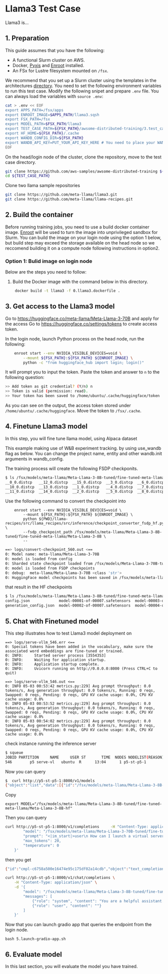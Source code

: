 # Llama3 Test Case  <!-- omit in toc -->

Llama3 is...

## 1. Preparation

This guide assumes that you have the following:

* A functional Slurm cluster on AWS.
* Docker, [Pyxis](https://github.com/NVIDIA/pyxis) and [Enroot](https://github.com/NVIDIA/enroot) installed.
* An FSx for Lustre filesystem mounted on `/fsx`.

We recommend that you set up a Slurm cluster using the templates in the architectures [directory](../../1.architectures). You need to set the following environment variables to run this test case.
Modify the following snipet and prepare `.env` file. You can always load the variables with `source .env`:

```bash
cat > .env << EOF
export APPS_PATH=/fsx/apps
export ENROOT_IMAGE=$APPS_PATH/llama3.sqsh
export FSX_PATH=/fsx
export MODEL_PATH=$FSX_PATH/llama3
export TEST_CASE_PATH=${FSX_PATH}/awsome-distributed-training/3.test_cases/19.llama-recipes
export HF_HOME=${FSX_PATH}/.cache
export WANDB_CONFIG_DIR=${FSX_PATH}
export WANDB_API_KEY=PUT_YOUR_API_KEY_HERE # You need to place your WANDB_API_KEY here 
EOF
```

On the head/login node of the cluster, clone the repository, move to the test case directory.

```bash
git clone https://github.com/aws-samples/awsome-distributed-training ${FSX_PATH}
cd ${TEST_CASE_PATH}
```

Clone two llama sample repositories

```bash
git clone https://github.com/meta-llama/llama3.git
git clone https://github.com/meta-llama/llama-recipes.git
```

## 2. Build the container

Before running training jobs, you need to use a build docker container image. [Enroot](https://github.com/NVIDIA/enroot) will be used to turn the image into unprivileged sandbox for Slurm. 
You can build the image on your login node using the option 1 below, but build step may exceed the storage available on the head node so we reccomend building it on a compute node following instructions in option2.

### Option 1: Bulid image on login node

Below are the steps you need to follow:


1. Build the Docker image with the command below in this directory.

   ```bash
    docker build -t llama3 -f 0.llama3.dockerfile .
   ```

## 3. Get access to the Llama3 model

Go to https://huggingface.co/meta-llama/Meta-Llama-3-70B and apply for the access
Go to https://huggingface.co/settings/tokens to create access token. 

In the login node, launch Python process on the head node, run the following:

```bash
    enroot start --env NVIDIA_VISIBLE_DEVICES=void \
        --mount ${FSX_PATH}:${FSX_PATH} ${ENROOT_IMAGE} \
        python -c "from huggingface_hub import login; login()"
```

It will prompt you to input the token. Paste the token and answer to `n` to the following question:

```bash
>> Add token as git credential? (Y/n) n
>> Token is valid (permission: read).
>> Your token has been saved to /home/ubuntu/.cache/huggingface/token
```

As you can see on the output, the access token stored under `/home/ubuntu/.cache/huggingface`.
Move the token to `/fsx/.cache`.


## 4. Finetune Llama3 model

In this step, you will fine tune llama model, using Alpaca dataset

This example making use of W&B experiment tracking. 
by using use_wandb flag as below. You can change the project name, entity and other wandb.init arguments in wandb_config.

The training process will create the following FSDP checkponits.

```bash
$ ls /fsx/models/meta-llama/Meta-Llama-3-8B-tuned/fine-tuned-meta-llama/Meta-Llama-3-8B/
__0_0.distcp   __12_0.distcp  __15_0.distcp  __3_0.distcp  __6_0.distcp  __9_0.distcp
__10_0.distcp  __13_0.distcp  __1_0.distcp   __4_0.distcp  __7_0.distcp  train_params.yaml
__11_0.distcp  __14_0.distcp  __2_0.distcp   __5_0.distcp  __8_0.distcp
```


Use the following command to convert the checkpoint into 

```
    enroot start --env NVIDIA_VISIBLE_DEVICES=void \
        --mount ${FSX_PATH}:${FSX_PATH} ${ENROOT_IMAGE} \
        python ${PWD}/llama-recipes/src/llama_recipes/src/inference/checkpoint_converter_fsdp_hf.py \
        --fsdp_checkpoint_path /fsx/models/meta-llama/Meta-Llama-3-8B-tuned/fine-tuned-meta-llama/Meta-Llama-3-8B \
        --
```


```bash
==> logs/convert-checkpoint_560.out <==
0: Model name: meta-llama/Meta-Llama-3-70B
0: model is loaded from config
0: Sharded state checkpoint loaded from /fsx/models/Meta-Llama-3-70B-tuned/fine-tuned-meta-llama/Meta-Llama-3-70B
0: model is loaded from FSDP checkpoints
0: debug:  meta-llama/Meta-Llama-3-70B <class 'str'>
0: HuggingFace model checkpoints has been saved in /fsx/models/meta-llama/Meta-Llama-3-70B-tuned/fine-tuned-meta-llama/Meta-Llama-3-70B-hf
```

that result in the HF checkpoints

```bash
$ ls /fsx/models/meta-llama/Meta-Llama-3-8B-tuned/fine-tuned-meta-llama/Meta-Llama-3-8B-hf
config.json             model-00001-of-00007.safetensors  model-00003-of-00007.safetensors  model-00005-of-00007.safetensors  model-00007-of-00007.safetensors  special_tokens_map.json  tokenizer_config.json
generation_config.json  model-00002-of-00007.safetensors  model-00004-of-00007.safetensors  model-00006-of-00007.safetensors  model.safetensors.index.json      tokenizer.json
```


## 5. Chat with Finetuned model

This step illustrates how to test Llama3 model deployment on 


```
==> logs/serve-vllm_546.err <==
0: Special tokens have been added in the vocabulary, make sure the associated word embeddings are fine-tuned or trained.
0: INFO:     Started server process [3554353]
0: INFO:     Waiting for application startup.
0: INFO:     Application startup complete.
0: INFO:     Uvicorn running on http://0.0.0.0:8000 (Press CTRL+C to quit)

==> logs/serve-vllm_546.out <==
0: INFO 05-03 00:53:42 metrics.py:229] Avg prompt throughput: 0.0 tokens/s, Avg generation throughput: 0.0 tokens/s, Running: 0 reqs, Swapped: 0 reqs, Pending: 0 reqs, GPU KV cache usage: 0.0%, CPU KV cache usage: 0.0%
0: INFO 05-03 00:53:52 metrics.py:229] Avg prompt throughput: 0.0 tokens/s, Avg generation throughput: 0.0 tokens/s, Running: 0 reqs, Swapped: 0 reqs, Pending: 0 reqs, GPU KV cache usage: 0.0%, CPU KV cache usage: 0.0%
0: INFO 05-03 00:54:02 metrics.py:229] Avg prompt throughput: 0.0 tokens/s, Avg generation throughput: 0.0 tokens/s, Running: 0 reqs, Swapped: 0 reqs, Pending: 0 reqs, GPU KV cache usage: 0.0%, CPU KV cache usage: 0.0%
```


check instance running the inference server

```bash
$ squeue
JOBID PARTITION     NAME     USER ST       TIME  NODES NODELIST(REASON)
546        p5 serve-vl   ubuntu  R      13:04      1 p5-st-p5-1
```

Now you can query 

```bash
$  curl http://p5-st-p5-1:8000/v1/models
{"object":"list","data":[{"id":"/fsx/models/meta-llama/Meta-Llama-3-8B-tuned/fine-tuned-meta-llama/Meta-Llama-3-8B-hf","object":"model","created":1714698315,"owned_by":"vllm","root":"/fsx/models/meta-llama/Meta-Llama-3-8B-tuned/fine-tuned-meta-llama/Meta-Llama-3-8B-hf","parent":null,"permission":[{"id":"modelperm-5ed883dd35534fd89feb98a182217e3a","object":"model_permission","created":1714698315,"allow_create_engine":false,"allow_sampling":true,"allow_logprobs":true,"allow_search_indices":false,"allow_view":true,"allow_fine_tuning":false,"organization":"*","group":null,"is_blocking":false}]}]}
```

Copy  
```
export MODEL="/fsx/models/meta-llama/Meta-Llama-3-8B-tuned/fine-tuned-meta-llama/Meta-Llama-3-8B-hf"
```


Then you can query

```bash
curl http://p5-st-p5-1:8000/v1/completions     -H "Content-Type: application/json"     -d '{
        "model": "/fsx/models/meta-llama/Meta-Llama-3-70B-tuned/fine-tuned-meta-llama/Meta-Llama-3-70B-hf",
        "prompt": "<|im_start|>user\n How can I launch a virtual server?<|im_end|>",
        "max_tokens": 20,
        "temperature": 0
    }'
```

then you get

```bash
{"id":"cmpl-c6758a500e16474e95c175df02a14cdb","object":"text_completion","created":1714699824,"model":"/fsx/models/meta-llama/Meta-Llama-3-8B-tuned/fine-tuned-meta-llama/Meta-Llama-3-8B-hf","choices":[{"index":0,"text":" city of many cultures. It is home to a variety of people from all backgrounds, including people from","logprobs":null,"finish_reason":"length","stop_reason":null}],"usage":{"prompt_tokens":5,"total_tokens":25,"completion_tokens":20}}
```


```bash
curl http://p5-st-p5-1:8000/v1/chat/completions \
    -H "Content-Type: application/json" \
    -d '{
        "model": "/fsx/models/meta-llama/Meta-Llama-3-8B-tuned/fine-tuned-meta-llama/Meta-Llama-3-8B-hf",
        "messages": [
            {"role": "system", "content": "You are a helpful assistant."},
            {"role": "user", "content": ""}
        ]
    }'
```


Now that you can launch gradio app that queries the endpoint from the login node.

```
bash 5.launch-gradio-app.sh
```

## 6. Evaluate model

In this last section, you will evaluate the model you have trained. 



